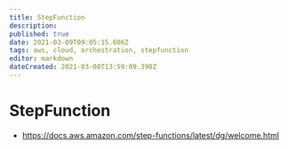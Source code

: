 ```yaml
---
title: StepFunction
description: 
published: true
date: 2021-03-09T09:05:15.606Z
tags: aws, cloud, orchestration, stepfunction
editor: markdown
dateCreated: 2021-03-08T13:59:09.398Z
---
```


# StepFunction
- https://docs.aws.amazon.com/step-functions/latest/dg/welcome.html